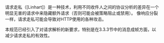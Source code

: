 请求走私（[Linhart]）是一种技术，利用不同收件人之间的协议分析的差异在一个明显无害的请求中来隐藏额外请求（否则可能会被策略阻止或禁用）。 像响应分裂一样，请求走私可能会导致对HTTP使用的各种攻击。

本规范已经引入了对请求解析的新要求，特别是在3.3.3节中的消息成帧方面，以减少请求走私的有效性。